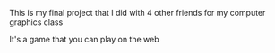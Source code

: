 This is my final project that I did with 4 other friends for my computer graphics class

It's a game that you can play on the web
